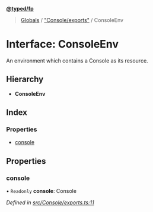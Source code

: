 **[@typed/fp](../README.md)**

> [Globals](../globals.md) / ["Console/exports"](../modules/_console_exports_.md) / ConsoleEnv

# Interface: ConsoleEnv

An environment which contains a Console as its resource.

## Hierarchy

* **ConsoleEnv**

## Index

### Properties

* [console](_console_exports_.consoleenv.md#console)

## Properties

### console

• `Readonly` **console**: Console

*Defined in [src/Console/exports.ts:11](https://github.com/TylorS/typed-fp/blob/41076ce/src/Console/exports.ts#L11)*
